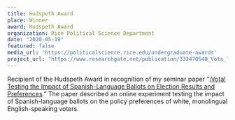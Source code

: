 ```yaml
---
title: Hudspeth Award
place: Winner
award: Hudspeth Award
organization: Rice Political Science Department
date: "2020-05-19"
featured: false
media_url: 'https://politicalscience.rice.edu/undergraduate-awards'
project_url: "https://www.researchgate.net/publication/332470540_Vota_Testing_the_Impact_of_Spanish-Language_Ballots_on_Election_Results_and_Preferences"
---
```


Recipient of the Hudspeth Award in recognition of my seminar paper “[¡Vota! Testing the Impact of Spanish-Language Ballots on Election Results and Preferences](https://www.researchgate.net/publication/332470540_Vota_Testing_the_Impact_of_Spanish-Language_Ballots_on_Election_Results_and_Preferences).” The paper described an online experiment testing the impact of Spanish-language ballots on the policy preferences of white, monolingual English-speaking voters.
